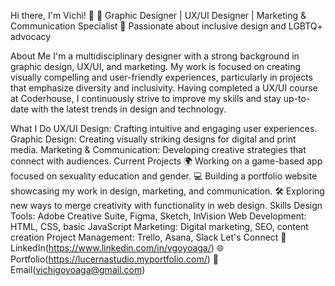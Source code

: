 Hi there, I'm Vichi! 👋
🎨 Graphic Designer | UX/UI Designer | Marketing & Communication Specialist
🌈 Passionate about inclusive design and LGBTQ+ advocacy

About Me
I'm a multidisciplinary designer with a strong background in graphic design, UX/UI, and marketing. My work is focused on creating visually compelling and user-friendly experiences, particularly in projects that emphasize diversity and inclusivity. Having completed a UX/UI course at Coderhouse, I continuously strive to improve my skills and stay up-to-date with the latest trends in design and technology.

What I Do
UX/UI Design: Crafting intuitive and engaging user experiences.
Graphic Design: Creating visually striking designs for digital and print media.
Marketing & Communication: Developing creative strategies that connect with audiences.
Current Projects
🌍 Working on a game-based app focused on sexuality education and gender.
💻 Building a portfolio website showcasing my work in design, marketing, and communication.
🛠 Exploring new ways to merge creativity with functionality in web design.
Skills
Design Tools: Adobe Creative Suite, Figma, Sketch, InVision
Web Development: HTML, CSS, basic JavaScript
Marketing: Digital marketing, SEO, content creation
Project Management: Trello, Asana, Slack
Let's Connect
💼 LinkedIn(https://www.linkedin.com/in/vgoyoaga/)
🌐 Portfolio(https://lucernastudio.myportfolio.com/)
📧 Email(vichigoyoaga@gmail.com)
